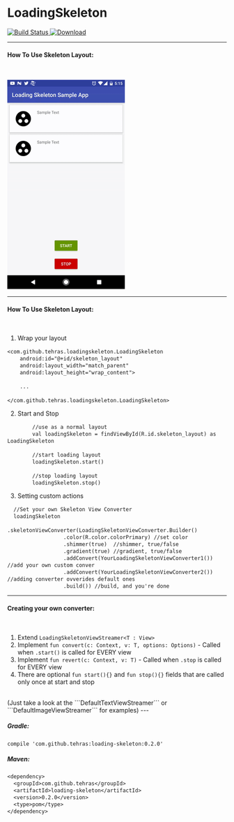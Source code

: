 # LoadingSkeleton
[![Build Status](https://travis-ci.org/tehras/LoadingSkeleton.svg?branch=master)](https://travis-ci.org/tehras/LoadingSkeleton)[ ![Download](https://api.bintray.com/packages/tehras/maven/loading-skeleton/images/download.svg) ](https://bintray.com/tehras/maven/loading-skeleton/_latestVersion)

---
<h4>How To Use Skeleton Layout:</h4>
<br/>

![Demo GIF](/assets/demo_gif_small.gif "Demo GIF")

---

<h4>How To Use Skeleton Layout:</h4>
<br/>

1. Wrap your layout
```
<com.github.tehras.loadingskeleton.LoadingSkeleton
    android:id="@+id/skeleton_layout"
    android:layout_width="match_parent"
    android:layout_height="wrap_content">

    ...
        
</com.github.tehras.loadingskeleton.LoadingSkeleton>
```

2. Start and Stop
```
        //use as a normal layout
        val loadingSkeleton = findViewById(R.id.skeleton_layout) as LoadingSkeleton
        
        //start loading layout
        loadingSkeleton.start()
        
        //stop loading layout
        loadingSkeleton.stop()
```
3. Setting custom actions
```
  //Set your own Skeleton View Converter
  loadingSkeleton
          .skeletonViewConverter(LoadingSkeletonViewConverter.Builder()
                  .color(R.color.colorPrimary) //set color
                  .shimmer(true)  //shimmer, true/false
                  .gradient(true) //gradient, true/false
                  .addConvert(YourLoadingSkeletonViewConverter1()) //add your own custom conver
                  .addConvert(YourLoadingSkeletonViewConverter2()) //adding converter ovverides default ones
                  .build()) //build, and you're done
```
---
<h4>Creating your own converter:</h4>
<br/>

1. Extend ```LoadingSkeletonViewStreamer<T : View>```
2. Implement ```fun convert(c: Context, v: T, options: Options)``` - Called when ```.start()``` is called for EVERY view
3. Implement ```fun revert(c: Context, v: T)``` - Called when ```.stop``` is called for EVERY view
4. There are optional ```fun start(){}``` and ```fun stop(){}``` fields that are called only once at start and stop
<br/>
(Just take a look at the ```DefaultTextViewStreamer``` or ```DefaultImageViewStreamer``` for examples)
---

<h5>Gradle:</h5>

```
compile 'com.github.tehras:loading-skeleton:0.2.0'
```

<h5>Maven:</h5>

```
<dependency>
  <groupId>com.github.tehras</groupId>
  <artifactId>loading-skeleton</artifactId>
  <version>0.2.0</version>
  <type>pom</type>
</dependency>
```
